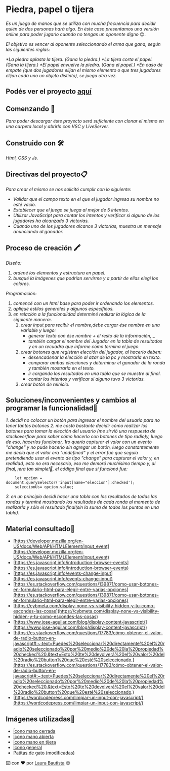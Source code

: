 # Piedra, papel o tijera
_Es un juego de manos que se utiliza con mucha frecuencia para decidir quién de dos personas hará algo. En éste caso presentamos una versión online para poder jugarlo cuando no tengas un oponente digno_ 😉.

_El objetivo es vencer al oponente seleccionando el arma que gana, según las siguientes reglas:_

_*La piedra aplasta la tijera. (Gana la piedra.)_
_*La tijera corta el papel. (Gana la tijera.)_
_*El papel envuelve la piedra. (Gana el papel.)_
_*En caso de empate (que dos jugadores elijan el mismo elemento o que tres jugadores elijan cada uno un objeto distinto), se juega otra vez._

## Podés ver el proyecto [aquí](laubg.github.io/piedra-papel-o-tijera/)


## Comenzando 🚀
_Para poder descargar éste proyecto será suficiente con clonar el mismo en una carpeta local y abrirlo con VSC y LiveServer._

## Construido con 🛠️
_Html, CSS y Js._

## Directivas del proyecto📋
_Para crear el mismo se nos solicitó cumplir con lo siguiente:_
* _Validar que el campo texto en el que el jugador ingresa su nombre no esté vacío._
* _Establecer que el juego se juega al mejor de 5 intentos._
* _Utilizar JavaScript para contar los intentos y verificar si alguno de los jugadores ha_
_alcanzado 3 victorias._
* _Cuando uno de los jugadores alcance 3 victorias, muestra un mensaje anunciando al_
_ganador._

## Proceso de creación 🖍️
_Diseño:_
1. _ordené los elementos y estructura en papel._
2. _busqué la imágenes que podrían servirme y a partir de ellas elegí los colores._

_Programación:_
1. _comencé con un html base para poder ir ordenando los elementos._
2. _apliqué estilos generales y algunos específicos._
3. _en relación a la funcionalidad determiné realizar la lógica de la siguiente manera:._
    1. _crear input para recibir el nombre,debe cargar ése nombre en una variable y luego:_
        * _generar texto con ése nombre + el resto de la información,_ _
        * _también cargar el nombre del Jugador en la tabla de resultados y en un recuadro que informe cómo termina el juego._
    2. _crear botones que registren elección del jugador, al hacerlo deben:_
        * _desencadenar la elección al azar de la pc y mostrarla en texto._
        * _comparar ambas elecciones y determinar el ganador de la ronda  y también mostrarla en el texto._
        * _ir cargando los resultados en una tabla que se muestre al final._
        * _contar los intentos y verificar si alguno tuvo 3 victorias._
    3. _crear botón de reinicio._


## Soluciones/inconvenientes y cambios al programar la funcionalidad📌 
_1. decidí no colocar un botón para ingresar el nombre del usuario para no tener tantos botones_
_2. me costó bastante decidir cómo realizar los botones para tomar la elección del usuario (me sirvió una respuesta de stackoverflow para saber cómo hacerlo con botones de tipo radio)y, luego de eso, hacerlos funcionar, 1ro quería capturar el valor con un evento "change" y no pude hacerlo sin agregar un botón, luego constantemente me decía que el valor era "undefined" y el error fue que seguía pretendiendo usar el evento de tipo "change" para capturar el valor y, en realidad, esto no era necesario, eso me demoró muchísimo tiempo y, al final, ¡era tan simple!🙈, el código final que si funcionó fue:_
```Js
    let opcion = document.querySelector('input[name="eleccion"]:checked');
    seleccionUs= opcion.value;
```
_3. en un principio decidí hacer una tabla con los resultados de todas las rondas y terminé mostrando los resultados de cada ronda al momento de realizarla y sólo el resultado final(sin la suma de todos los puntos en una tabla)._

## Material consultado📌 
* [https://developer.mozilla.org/en-US/docs/Web/API/HTMLElement/input_event](https://developer.mozilla.org/en-US/docs/Web/API/HTMLElement/input_event)
* [https://es.javascript.info/introduction-browser-events](https://es.javascript.info/introduction-browser-events)
* [https://es.javascript.info/events-change-input](https://es.javascript.info/events-change-input)
* [https://es.stackoverflow.com/questions/139871/como-usar-botones-en-formulario-html-para-elegir-entre-varias-opciones](https://es.stackoverflow.com/questions/139871/como-usar-botones-en-formulario-html-para-elegir-entre-varias-opciones)
* [https://cybmeta.com/display-none-vs-visibility-hidden-y-tu-como-escondes-las-cosas](https://cybmeta.com/display-none-vs-visibility-hidden-y-tu-como-escondes-las-cosas)
* [https://www.jose-aguilar.com/blog/display-content-javascript/](https://www.jose-aguilar.com/blog/display-content-javascript/)
* [https://es.stackoverflow.com/questions/17783/cómo-obtener-el-valor-de-radio-button-en-javascript#:~:text=Puedes%20seleccionar%20directamente%20el%20radio%20seleccionado%20por%20medio%20de%20la%20propiedad%20checked%20.&text=Esto%20te%20devolverá%20el%20valor%20del%20radio%20button%20que%20esté%20seleccionado.](https://es.stackoverflow.com/questions/17783/cómo-obtener-el-valor-de-radio-button-en-javascript#:~:text=Puedes%20seleccionar%20directamente%20el%20radio%20seleccionado%20por%20medio%20de%20la%20propiedad%20checked%20.&text=Esto%20te%20devolverá%20el%20valor%20del%20radio%20button%20que%20esté%20seleccionado.)
* [https://wordcodepress.com/limpiar-un-input-con-javascript/](https://wordcodepress.com/limpiar-un-input-con-javascript/)



## Imágenes utilizadas🎨 
* [Ícono mano cerrada](https://icons8.com/icon/gEwGQBqTG9KP/pu%C3%B1o-en-roca)
* [Ícono mano abierta](https://icons8.com/icon/r1fIazL68F71/toda-la-mano)
* [Ícono mano en tijera](https://icons8.com/icon/wBE8VeHXQ79v/tijeras-de-mano)
* [Ícono general](https://www.freepik.com/icon/rock-paper-scissors_6729598#fromView=search&term=gato++mano%2B+piedra+papel+tijera+%2B+fondo+azul&page=2&position=91)
* [Patitas de gato (modificadas)](https://es.pngtree.com/freepng/cute-cat-paws-icon_7495977.html)


⌨️ con ❤️ por [Laura Bautista](https://github.com/laubg) 😊